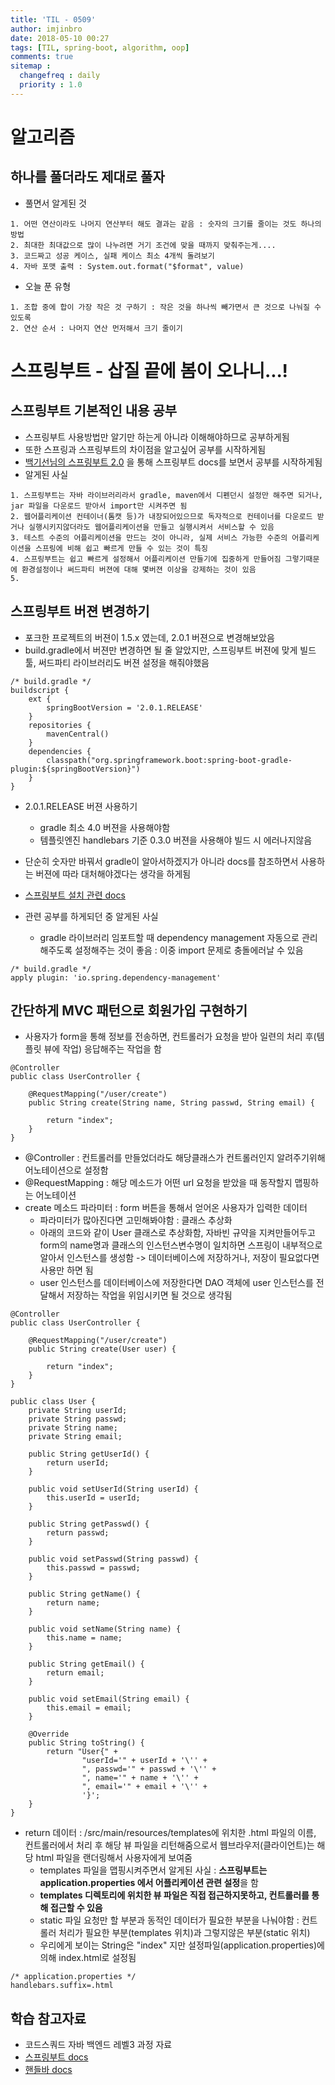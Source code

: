 ```yaml
---
title: 'TIL - 0509'
author: imjinbro
date: 2018-05-10 00:27
tags: [TIL, spring-boot, algorithm, oop]
comments: true
sitemap :
  changefreq : daily
  priority : 1.0
---
```


# 알고리즘
## 하나를 풀더라도 제대로 풀자
* 풀면서 알게된 것
  
~~~
1. 어떤 연산이라도 나머지 연산부터 해도 결과는 같음 : 숫자의 크기를 줄이는 것도 하나의 방법
2. 최대한 최대값으로 많이 나누려면 거기 조건에 맞을 때까지 맞춰주는게....
3. 코드짜고 성공 케이스, 실패 케이스 최소 4개씩 돌려보기
4. 자바 포맷 출력 : System.out.format("$format", value)
~~~
  
* 오늘 푼 유형
  
~~~
1. 조합 중에 합이 가장 작은 것 구하기 : 작은 것을 하나씩 빼가면서 큰 것으로 나눠질 수 있도록
2. 연산 순서 : 나머지 연산 먼저해서 크기 줄이기
~~~
  
# 스프링부트 - 삽질 끝에 봄이 오나니...!
  
## 스프링부트 기본적인 내용 공부
* 스프링부트 사용방법만 알기만 하는게 아니라 이해해야하므로 공부하게됨
* 또한 스프링과 스프링부트의 차이점을 알고싶어 공부를 시작하게됨 
* [백기선님의 스프링부트 2.0](https://www.youtube.com/watch?v=CnmTCMRTbxo&index=0&list=PLfI752FpVCS8tDT1QEYwcXmkKDz-_6nm3) 을 통해 스프링부트 docs를 보면서 공부를 시작하게됨
* 알게된 사실
  
~~~
1. 스프링부트는 자바 라이브러리라서 gradle, maven에서 디펜던시 설정만 해주면 되거나, jar 파일을 다운로드 받아서 import만 시켜주면 됨
2. 웹어플리케이션 컨테이너(톰캣 등)가 내장되어있으므로 독자적으로 컨테이너를 다운로드 받거나 실행시키지않더라도 웹어플리케이션을 만들고 실행시켜서 서비스할 수 있음
3. 테스트 수준의 어플리케이션을 만드는 것이 아니라, 실제 서비스 가능한 수준의 어플리케이션을 스프링에 비해 쉽고 빠르게 만들 수 있는 것이 특징
4. 스프링부트는 쉽고 빠르게 설정해서 어플리케이션 만들기에 집중하게 만들어짐 그렇기때문에 환경설정이나 써드파티 버젼에 대해 몇버젼 이상을 강제하는 것이 있음
5. 
~~~
  
## 스프링부트 버젼 변경하기
* 포크한 프로젝트의 버젼이 1.5.x 였는데, 2.0.1 버젼으로 변경해보았음
* build.gradle에서 버젼만 변경하면 될 줄 알았지만, 스프링부트 버젼에 맞게 빌드툴, 써드파티 라이브러리도 버젼 설정을 해줘야했음
  
~~~
/* build.gradle */
buildscript {
    ext {
        springBootVersion = '2.0.1.RELEASE'
    }
    repositories {
        mavenCentral()
    }
    dependencies {
        classpath("org.springframework.boot:spring-boot-gradle-plugin:${springBootVersion}")
    }
}
~~~

* 2.0.1.RELEASE 버젼 사용하기 
  * gradle 최소 4.0 버젼을 사용해야함
  * 템플릿엔진 handlebars 기준 0.3.0 버젼을 사용해야 빌드 시 에러나지않음
  
* 단순히 숫자만 바꿔서 gradle이 알아서하겠지가 아니라 docs를 참조하면서 사용하는 버젼에 따라 대처해야겠다는 생각을 하게됨
* [스프링부트 설치 관련 docs](https://docs.spring.io/spring-boot/docs/current/reference/html/getting-started-installing-spring-boot.html)
* 관련 공부를 하게되던 중 알게된 사실
  * gradle 라이브러리 임포트할 때 dependency management 자동으로 관리해주도록 설정해주는 것이 좋음 : 이중 import 문제로 충돌에러날 수 있음
  
~~~
/* build.gradle */
apply plugin: 'io.spring.dependency-management'
~~~


## 간단하게 MVC 패턴으로 회원가입 구현하기
* 사용자가 form을 통해 정보를 전송하면, 컨트롤러가 요청을 받아 일련의 처리 후(템플릿 뷰에 작업) 응답해주는 작업을 함

~~~
@Controller
public class UserController {
    
    @RequestMapping("/user/create")
    public String create(String name, String passwd, String email) {
        
        return "index";
    }
}
~~~
  
* @Controller : 컨트롤러를 만들었더라도 해당클래스가 컨트롤러인지 알려주기위해 어노테이션으로 설정함
* @RequestMapping : 해당 메소드가 어떤 url 요청을 받았을 때 동작할지 맵핑하는 어노테이션
* create 메소드 파라미터 : form 버튼을 통해서 얻어온 사용자가 입력한 데이터
  * 파라미터가 많아진다면 고민해봐야함 : 클래스 추상화
  * 아래의 코드와 같이 User 클래스로 추상화함, 자바빈 규약을 지켜만들어두고 form의 name명과 클래스의 인스턴스변수명이 일치하면 스프링이 내부적으로 알아서 인스턴스를 생성함 -> 데이터베이스에 저장하거나, 저장이 필요없다면 사용만 하면 됨
  * user 인스턴스를 데이터베이스에 저장한다면 DAO 객체에 user 인스턴스를 전달해서 저장하는 작업을 위임시키면 될 것으로 생각됨
  
~~~
@Controller
public class UserController {
    
    @RequestMapping("/user/create")
    public String create(User user) {
        
        return "index";
    }
}

public class User {
    private String userId;
    private String passwd;
    private String name;
    private String email;

    public String getUserId() {
        return userId;
    }

    public void setUserId(String userId) {
        this.userId = userId;
    }

    public String getPasswd() {
        return passwd;
    }

    public void setPasswd(String passwd) {
        this.passwd = passwd;
    }

    public String getName() {
        return name;
    }

    public void setName(String name) {
        this.name = name;
    }

    public String getEmail() {
        return email;
    }

    public void setEmail(String email) {
        this.email = email;
    }

    @Override
    public String toString() {
        return "User{" +
                "userId='" + userId + '\'' +
                ", passwd='" + passwd + '\'' +
                ", name='" + name + '\'' +
                ", email='" + email + '\'' +
                '}';
    }
}

~~~
  
* return 데이터 : /src/main/resources/templates에 위치한 .html 파일의 이름, 컨트롤러에서 처리 후 해당 뷰 파일을 리턴해줌으로서 웹브라우저(클라이언트)는 해당 html 파일을 랜더링해서 사용자에게 보여줌
  * templates 파일을 맵핑시켜주면서 알게된 사실 : **스프링부트는 application.properties 에서 어플리케이션 관련 설정**을 함
  * **templates 디렉토리에 위치한 뷰 파일은 직접 접근하지못하고, 컨트롤러를 통해 접근할 수 있음**
  * static 파일 요청만 할 부분과 동적인 데이터가 필요한 부분을 나눠야함 : 컨트롤러 처리가 필요한 부분(templates 위치)과 그렇지않은 부분(static 위치)
  * 우리에게 보이는 String은 "index" 지만 설정파일(application.properties)에 의해 index.html로 설정됨
  
~~~
/* application.properties */
handlebars.suffix=.html
~~~
  
## 학습 참고자료
* 코드스쿼드 자바 백엔드 레벨3 과정 자료
* [스프링부트 docs](https://docs.spring.io/spring-boot/docs/current/reference/html/)
* [핸들바 docs](https://handlebarsjs.com/)




